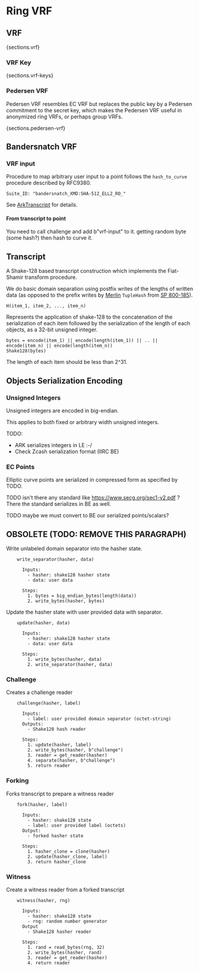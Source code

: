 # Ring VRF

## VRF

{sections.vrf}


### VRF Key

{sections.vrf-keys}

### Pedersen VRF
Pedersen VRF resembles EC VRF but replaces the
public key by a Pedersen commitment to the secret key, which makes the
Pedersen VRF useful in anonymized ring VRFs, or perhaps group VRFs.

{sections.pedersen-vrf}

## Bandersnatch VRF

### VRF input

Procedure to map arbitrary user input to a point follows the `hash_to_curve`
procedure described by RFC9380.

    Suite_ID: "bandersnatch_XMD:SHA-512_ELL2_RO_"

See [ArkTranscript](TODO) for details.

#### From transcript to point

You need to call challenge and add b"vrf-input" to it. getting random byte (some hash?)
then hash to curve it. 

## Transcript

A Shake-128 based transcript construction which implements the Fiat-Shamir
transform procedure.

We do basic domain separation using postfix writes of the lengths of written
data (as opposed to the prefix writes by [Merlin](https://merlin.cool)
`TupleHash` from [SP 800-185](https://csrc.nist.gov/pubs/sp/800/185/final)).

    H(item_1, item_2, ..., item_n)

Represents the application of shake-128 to the concatenation of the serialization of each item
followed by the serialization of the length of each objects, as a 32-bit unsigned integer.

    bytes = encode(item_1) || encode(length(item_1)) || .. || encode(item_n) || encode(length(item_n))
    Shake128(bytes)

The length of each item should be less than 2^31.

## Objects Serialization Encoding

### Unsigned Integers

Unsigned integers are encoded in big-endian.

This applies to both fixed or arbitrary width unsigned integers.

TODO:
- ARK serializes integers in LE :-/
- Check Zcash serialization format (IIRC BE)

### EC Points

Elliptic curve points are serialized in compressed form as specified by TODO.

TODO isn't there any standard like https://www.secg.org/sec1-v2.pdf ?
There the standard serializes in BE as well.

TODO maybe we must convert to BE our serialized points/scalars?


## OBSOLETE (TODO: REMOVE THIS PARAGRAPH)

Write unlabeled domain separator into the hasher state.

```
    write_separator(hasher, data)

      Inputs:
        - hasher: shake128 hasher state
        - data: user data

      Steps:
        1. bytes = big_endian_bytes(length(data))
        2. write_bytes(hasher, bytes)
```

Update the hasher state with user provided data with separator.

```
    update(hasher, data)

      Inputs:
        - hasher: shake128 hasher state
        - data: user data

      Steps:
        1. write_bytes(hasher, data)
        2. write_separator(hasher, data)
```

### Challenge

Creates a challenge reader

```
    challenge(hasher, label)

      Inputs:
        - label: user provided domain separator (octet-string)
      Outputs:
        - Shake128 hash reader
    
      Steps:
        1. update(hasher, label)
        2. write_bytes(hasher, b"challenge")
        3. reader = get_reader(hasher)
        4. separate(hasher, b"challenge")
        5. return reader
```

### Forking

Forks transcript to prepare a witness reader

```
    fork(hasher, label)

      Inputs:
        - hasher: shake128 state
        - label: user provided label (octets)
      Output:
        - forked hasher state

      Steps:
        1. hasher_clone = clone(hasher)
        2. update(hasher_clone, label)
        3. return hasher_clone
```

### Witness

Create a witness reader from a forked transcript

```
    witness(hasher, rng)  

      Inputs:
        - hasher: shake128 state
        - rng: random number generator
      Output
        - Shake128 hasher reader

      Steps:
        1. rand = read_bytes(rng, 32)
        2. write_bytes(hasher, rand)
        3. reader = get_reader(hasher)
        4. return reader
```
